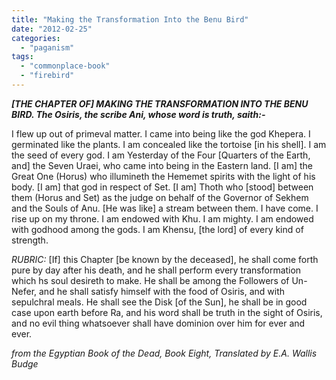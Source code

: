 ```yaml
---
title: "Making the Transformation Into the Benu Bird"
date: "2012-02-25"
categories: 
  - "paganism"
tags: 
  - "commonplace-book"
  - "firebird"
---
```


**_\[THE CHAPTER OF\] MAKING THE TRANSFORMATION INTO THE BENU BIRD. The Osiris, the scribe Ani, whose word is truth, saith:-_**

I flew up out of primeval matter. I came into being like the god Khepera. I germinated like the plants. I am concealed like the tortoise \[in his shell\]. I am the seed of every god. I am Yesterday of the Four \[Quarters of the Earth, and\] the Seven Uraei, who came into being in the Eastern land. \[I am\] the Great One (Horus) who illumineth the Hememet spirits with the light of his body. \[I am\] that god in respect of Set. \[I am\] Thoth who \[stood\] between them (Horus and Set) as the judge on behalf of the Governor of Sekhem and the Souls of Anu. \[He was like\] a stream between them. I have come. I rise up on my throne. I am endowed with Khu. I am mighty. I am endowed with godhood among the gods. I am Khensu, \[the lord\] of every kind of strength.

_RUBRIC:_ \[If\] this Chapter \[be known by the deceased\], he shall come forth pure by day after his death, and he shall perform every transformation which hs soul desireth to make. He shall be among the Followers of Un-Nefer, and he shall satisfy himself with the food of Osiris, and with sepulchral meals. He shall see the Disk \[of the Sun\], he shall be in good case upon earth before Ra, and his word shall be truth in the sight of Osiris, and no evil thing whatsoever shall have dominion over him for ever and ever.

_from the Egyptian Book of the Dead, Book Eight, Translated by E.A. Wallis Budge_
